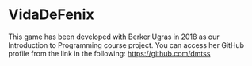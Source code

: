 # VidaDeFenix
This game has been developed with Berker Ugras in 2018 as our Introduction to Programming course project. You can access her GitHub profile from the link in the following: https://github.com/dmtss
